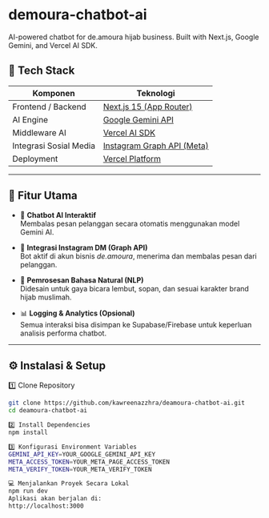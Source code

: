 # demoura-chatbot-ai
AI-powered chatbot for de.amoura hijab business. Built with Next.js, Google Gemini, and Vercel AI SDK.
## 🚀 Tech Stack

| Komponen | Teknologi |
|-----------|------------|
| Frontend / Backend | [Next.js 15 (App Router)](https://nextjs.org) |
| AI Engine | [Google Gemini API](https://makersuite.google.com) |
| Middleware AI | [Vercel AI SDK](https://sdk.vercel.ai) |
| Integrasi Sosial Media | [Instagram Graph API (Meta)](https://developers.facebook.com/docs/graph-api) |
| Deployment | [Vercel Platform](https://vercel.com) |

---

## 🎯 Fitur Utama

- 🤖 **Chatbot AI Interaktif**  
  Membalas pesan pelanggan secara otomatis menggunakan model Gemini AI.  

- 💌 **Integrasi Instagram DM (Graph API)**  
  Bot aktif di akun bisnis *de.amoura*, menerima dan membalas pesan dari pelanggan.  

- 🧠 **Pemrosesan Bahasa Natural (NLP)**  
  Didesain untuk gaya bicara lembut, sopan, dan sesuai karakter brand hijab muslimah.  

- 📊 **Logging & Analytics (Opsional)**  
  Semua interaksi bisa disimpan ke Supabase/Firebase untuk keperluan analisis performa chatbot.  

---

## ⚙️ Instalasi & Setup

1️⃣ Clone Repository

```bash
git clone https://github.com/kawreenazzhra/deamoura-chatbot-ai.git
cd deamoura-chatbot-ai

2️⃣ Install Dependencies
npm install

3️⃣ Konfigurasi Environment Variables
GEMINI_API_KEY=YOUR_GOOGLE_GEMINI_API_KEY
META_ACCESS_TOKEN=YOUR_META_PAGE_ACCESS_TOKEN
META_VERIFY_TOKEN=YOUR_META_VERIFY_TOKEN

💻 Menjalankan Proyek Secara Lokal
npm run dev
Aplikasi akan berjalan di:
http://localhost:3000

